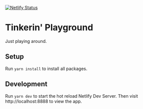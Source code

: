 [![Netlify Status](https://api.netlify.com/api/v1/badges/1e012d25-27b4-495f-b395-f9bdcc4bfa9b/deploy-status)](https://app.netlify.com/sites/tinkeringaround-playground/deploys)

# Tinkerin' Playground
Just playing around.

## Setup
Run `yarn install` to install all packages.

## Development
Run `yarn dev` to start the hot reload Netlify Dev Server.
Then visit http://localhost:8888 to view the app.
